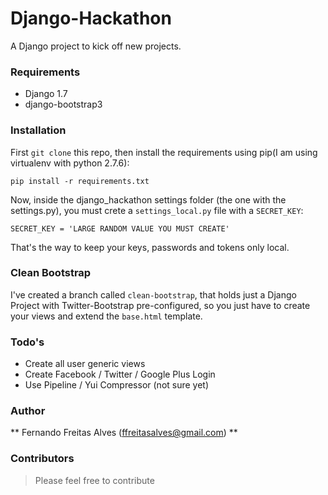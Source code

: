 # Django-Hackathon

A Django project to kick off new projects.

### Requirements
  - Django 1.7
  - django-bootstrap3
  
### Installation
First `git clone` this repo, then install the requirements using pip(I am using virtualenv with python 2.7.6):

```
pip install -r requirements.txt
```

Now, inside the django_hackathon settings folder (the one with the settings.py), you must crete a `settings_local.py` file with a `SECRET_KEY`:

```
SECRET_KEY = 'LARGE RANDOM VALUE YOU MUST CREATE'
```

That's the way to keep your keys, passwords and tokens only local.

### Clean Bootstrap
I've created a branch called `clean-bootstrap`, that holds just a Django Project with Twitter-Bootstrap pre-configured, so you just have to create your views and extend the `base.html` template.

### Todo's
  - Create all user generic views
  - Create Facebook / Twitter / Google Plus Login
  - Use Pipeline / Yui Compressor (not sure yet)

### Author

** Fernando Freitas Alves (ffreitasalves@gmail.com) **

### Contributors

> Please feel free to contribute
